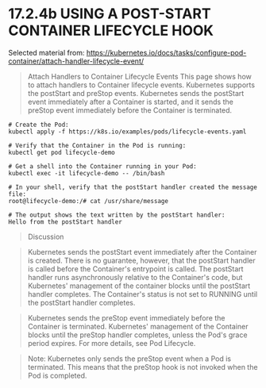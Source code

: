 # 17.2.4b USING A POST-START CONTAINER LIFECYCLE HOOK

Selected material from:
https://kubernetes.io/docs/tasks/configure-pod-container/attach-handler-lifecycle-event/

> Attach Handlers to Container Lifecycle Events
> This page shows how to attach handlers to Container lifecycle events. Kubernetes supports the postStart and preStop events. Kubernetes sends the postStart event immediately after a Container is started, and it sends the preStop event immediately before the Container is terminated.

```
# Create the Pod:
kubectl apply -f https://k8s.io/examples/pods/lifecycle-events.yaml

# Verify that the Container in the Pod is running:
kubectl get pod lifecycle-demo

# Get a shell into the Container running in your Pod:
kubectl exec -it lifecycle-demo -- /bin/bash

# In your shell, verify that the postStart handler created the message file:
root@lifecycle-demo:/# cat /usr/share/message

# The output shows the text written by the postStart handler:
Hello from the postStart handler
```

> Discussion

> Kubernetes sends the postStart event immediately after the Container is created. There is no guarantee, however, that the postStart handler is called before the Container's entrypoint is called. The postStart handler runs asynchronously relative to the Container's code, but Kubernetes' management of the container blocks until the postStart handler completes. The Container's status is not set to RUNNING until the postStart handler completes.

> Kubernetes sends the preStop event immediately before the Container is terminated. Kubernetes' management of the Container blocks until the preStop handler completes, unless the Pod's grace period expires. For more details, see Pod Lifecycle.

> Note: Kubernetes only sends the preStop event when a Pod is terminated. This means that the preStop hook is not invoked when the Pod is completed. 

